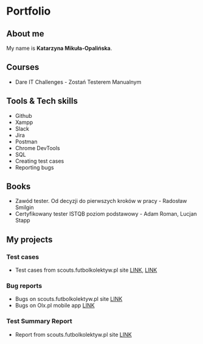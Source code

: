 # Portfolio
## About me

My name is <b>Katarzyna Mikuła-Opalińska</b>. 


## Courses
- Dare IT Challenges - Zostań Testerem Manualnym

## Tools & Tech skills
- Github
- Xampp
- Slack
- Jira
- Postman
- Chrome DevTools
- SQL
- Creating test cases
- Reporting bugs
## Books
- Zawód tester. Od decyzji do pierwszych kroków w pracy - Radosław Smilgin
- Certyfikowany tester ISTQB poziom podstawowy - Adam Roman, Lucjan Stapp

## My projects

### Test cases
- Test cases from scouts.futbolkolektyw.pl site [LINK](https://docs.google.com/document/d/1lFrcQnkL0tfQyJOfAip0-ALIMlv22lzf7JPDO7nas9U/edit), [LINK](https://docs.google.com/document/d/1femvFWpcguYLerf89ZMv0LsAXxImXt-qYEb7O4cGF-Y/edit)
### Bug reports
- Bugs on scouts.futbolkolektyw.pl site [LINK](https://docs.google.com/document/d/1CU33KtPIRDph_Q7f0VV5Jb0H80Q40DM_kullRzv86QA/edit)
- Bugs on Olx.pl mobile app [LINK](https://docs.google.com/document/d/1bwRSvL8XKG7OYw-j-iOERg3Vu7D6Sr3KDZJCxnZJmRM/edit)
### Test Summary Report
- Report from scouts.futbolkolektyw.pl site [LINK](https://docs.google.com/document/d/1zqHJ6RolKDBCobI3daqani7bshEVXSpNGv9xuvSk-T0/edit)
